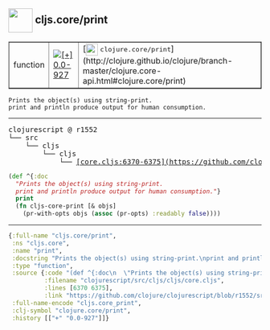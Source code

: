## <img width="48px" valign="middle" src="http://i.imgur.com/Hi20huC.png"> cljs.core/print

 <table border="1">
<tr>
<td>function</td>
<td><a href="https://github.com/cljsinfo/api-refs/tree/0.0-927"><img valign="middle" alt="[+] 0.0-927" src="https://img.shields.io/badge/+-0.0--927-lightgrey.svg"></a> </td>
<td>
[<img height="24px" valign="middle" src="http://i.imgur.com/1GjPKvB.png"> <samp>clojure.core/print</samp>](http://clojure.github.io/clojure/branch-master/clojure.core-api.html#clojure.core/print)
</td>
</tr>
</table>

 <samp>
</samp>

```
Prints the object(s) using string-print.
print and println produce output for human consumption.
```

---

 <pre>
clojurescript @ r1552
└── src
    └── cljs
        └── cljs
            └── <ins>[core.cljs:6370-6375](https://github.com/clojure/clojurescript/blob/r1552/src/cljs/cljs/core.cljs#L6370-L6375)</ins>
</pre>

```clj
(def ^{:doc
  "Prints the object(s) using string-print.
  print and println produce output for human consumption."}
  print
  (fn cljs-core-print [& objs]
    (pr-with-opts objs (assoc (pr-opts) :readably false))))
```


---

```clj
{:full-name "cljs.core/print",
 :ns "cljs.core",
 :name "print",
 :docstring "Prints the object(s) using string-print.\nprint and println produce output for human consumption.",
 :type "function",
 :source {:code "(def ^{:doc\n  \"Prints the object(s) using string-print.\n  print and println produce output for human consumption.\"}\n  print\n  (fn cljs-core-print [& objs]\n    (pr-with-opts objs (assoc (pr-opts) :readably false))))",
          :filename "clojurescript/src/cljs/cljs/core.cljs",
          :lines [6370 6375],
          :link "https://github.com/clojure/clojurescript/blob/r1552/src/cljs/cljs/core.cljs#L6370-L6375"},
 :full-name-encode "cljs.core_print",
 :clj-symbol "clojure.core/print",
 :history [["+" "0.0-927"]]}

```
